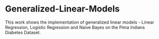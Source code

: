 # Generalized-Linear-Models

This work shows the implementation of generalized linear models - Linear Regression, Logistic Regression and Naive Bayes on the Pima Indians Diabetes Dataset.
